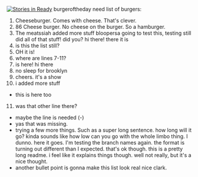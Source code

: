 [![Stories in Ready](https://badge.waffle.io/bobsburgers1/burgeroftheday.png?label=ready&title=Ready)](https://waffle.io/bobsburgers1/burgeroftheday)
 burgeroftheday
need list of burgers:
 1. Cheeseburger. Comes with cheese. That's clever. 
 2. 86 Cheese burger. No cheese on the burger. So a hamburger. 
 3. The meatssiah
added more stuff
bloopersa
going to test this, testing still
did all of that stuff! did you?
hi there!
there it is
4. is this the list still? 
5. OH it is!
6. where are lines 7-11?
7. is here!
hi there
8. no sleep for brooklyn
9. cheers. it's a show
10. i added more stuff
- this is here too
11. was that other line there?
- maybe the line is needed (-)
- yas that was missing. 
- trying a few more things. Such as a super long sentence. how long will it go? kinda sounds like how low can you go with the whole limbo thing. I dunno. here it goes. 
I'm testing the branch names again.
the format is turning out different than I expected. that's ok though. 
this is a pretty long readme. i feel like it explains things though. well not really, but it's a nice thought. 
- another bullet point is gonna make this list look real nice clark. 
